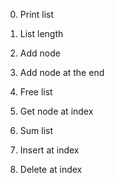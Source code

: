 0. Print list 

1. List length

2. Add node 

3. Add node at the end 

4. Free list 

5. Get node at index 

6. Sum list

7. Insert at index

8. Delete at index

